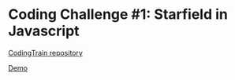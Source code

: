 # Coding Challenge #1: Starfield in Javascript

[CodingTrain repository](https://github.com/CodingTrain/Rainbow-Code/tree/master/CodingChallenges/CC_01_StarField)

[Demo](https://bjorvack.github.io/code-challenges/challenges/cc-003-snake/)
